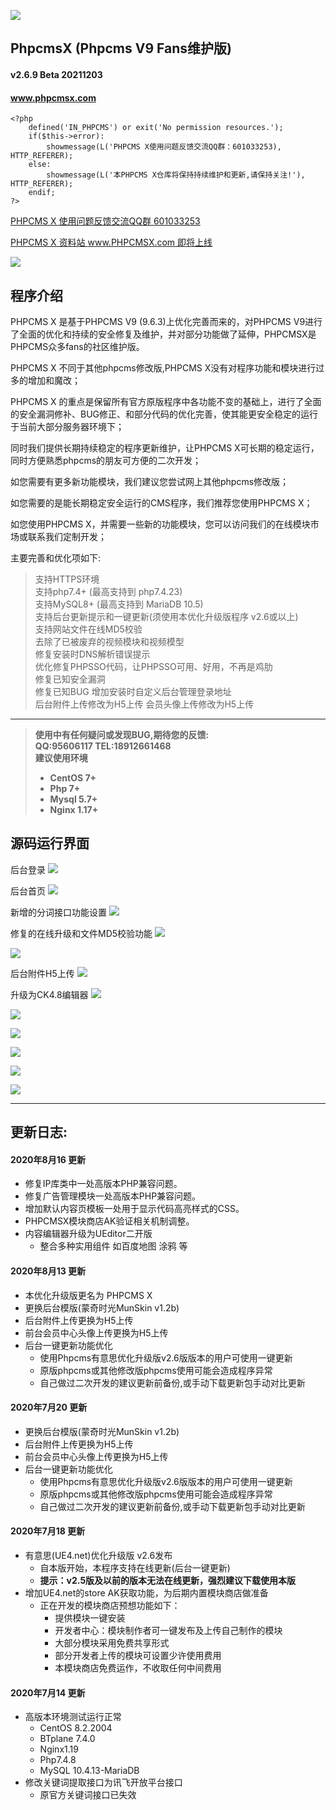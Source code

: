 ![](https://code.phpcmsx.com/img/PHPCMSX-git-1.png)

## **PhpcmsX (Phpcms V9 Fans维护版)**
#### v2.6.9 Beta 20211203
#### www.phpcmsx.com

    <?php
        defined('IN_PHPCMS') or exit('No permission resources.');
        if($this->error):
            showmessage(L('PHPCMS X使用问题反馈交流QQ群：601033253), HTTP_REFERER);
        else:
            showmessage(L('本PHPCMS X仓库将保持持续维护和更新,请保持关注!'), HTTP_REFERER);
        endif;
    ?>
   

[PHPCMS X 使用问题反馈交流QQ群 601033253](https://shang.qq.com/wpa/qunwpa?idkey=9a6c9fa44295ad063c9e0f73deb39b25d878ba3dfb07d2039b3fbd75dc482eba "QQ交流反馈群")
   
      
[PHPCMS X 资料站 www.PHPCMSX.com 即将上线](https://www.phpcmsx.com "PHPCMS X")
   
   
![](https://code.phpcmsx.com/img/PHPCMSX-git-2.png)


**程序介绍**
---
PHPCMS X 是基于PHPCMS V9 (9.6.3)上优化完善而来的，对PHPCMS V9进行了全面的优化和持续的安全修复及维护，并对部分功能做了延伸，PHPCMSX是PHPCMS众多fans的社区维护版。

PHPCMS X 不同于其他phpcms修改版,PHPCMS X没有对程序功能和模块进行过多的增加和魔改；

PHPCMS X 的重点是保留所有官方原版程序中各功能不变的基础上，进行了全面的安全漏洞修补、BUG修正、和部分代码的优化完善，使其能更安全稳定的运行于当前大部分服务器环境下；

同时我们提供长期持续稳定的程序更新维护，让PHPCMS X可长期的稳定运行，同时方便熟悉phpcms的朋友可方便的二次开发；

如您需要有更多新功能模块，我们建议您尝试网上其他phpcms修改版；

如您需要的是能长期稳定安全运行的CMS程序，我们推荐您使用PHPCMS X；

如您使用PHPCMS X，并需要一些新的功能模块，您可以访问我们的在线模块市场或联系我们定制开发；


主要完善和优化项如下:

> 支持HTTPS环境   
> 支持php7.4+   (最高支持到 php7.4.23)   
> 支持MySQL8+  (最高支持到 MariaDB 10.5)   
> 支持后台更新提示和一键更新(须使用本优化升级版程序 v2.6或以上)    
> 支持网站文件在线MD5校验   
> 去除了已被废弃的视频模块和视频模型    
> 修复安装时DNS解析错误提示   
> 优化修复PHPSSO代码，让PHPSSO可用、好用，不再是鸡肋  
> 修复已知安全漏洞   
> 修复已知BUG
> 增加安装时自定义后台管理登录地址   
> 后台附件上传修改为H5上传
> 会员头像上传修改为H5上传

---


> **使用中有任何疑问或发现BUG,期待您的反馈:**     
> **QQ:95606117  TEL:18912661468**   
> **建议使用环境**   
> - **CentOS 7+**
> - **Php 7+**  
> - **Mysql 5.7+**  
> - **Nginx 1.17+**   

**源码运行界面**
---
后台登录
![](https://code.phpcmsx.com/img/PHPCMSX-git-3.png)


后台首页
![](https://code.phpcmsx.com/img/PHPCMSX-git-4.png)


新增的分词接口功能设置
![](https://code.phpcmsx.com/img/PHPCMSX-git-5.png)


修复的在线升级和文件MD5校验功能
![](https://code.phpcmsx.com/img/PHPCMSX-git-6.png)

![](https://code.phpcmsx.com/img/PHPCMSX-git-7.png)


后台附件H5上传
![](https://code.phpcmsx.com/img/PHPCMSX-git-9.png)


升级为CK4.8编辑器
![](https://code.phpcmsx.com/img/PHPCMSX-git-8.png)

![](https://code.phpcmsx.com/img/PHPCMSX-git-10.png)

![](https://code.phpcmsx.com/img/PHPCMSX-git-11.png)

![](https://code.phpcmsx.com/img/PHPCMSX-git-12.png)

![](https://code.phpcmsx.com/img/PHPCMSX-git-13.png)

![](https://code.phpcmsx.com/img/PHPCMSX-git-14.png)






---

**更新日志:**
---
#### **2020年8月16 更新** 
- 修复IP库类中一处高版本PHP兼容问题。
- 修复广告管理模块一处高版本PHP兼容问题。
- 增加默认内容页模板一处用于显示代码高亮样式的CSS。
- PHPCMSX模块商店AK验证相关机制调整。
- 内容编辑器升级为UEditor二开版
   - 整合多种实用组件 如百度地图 涂鸦 等


#### **2020年8月13 更新** 
- 本优化升级版更名为 PHPCMS X
- 更换后台模版(蒙奇时光MunSkin v1.2b)
- 后台附件上传更换为H5上传
- 前台会员中心头像上传更换为H5上传
- 后台一键更新功能优化
   - 使用Phpcms有意思优化升级版v2.6版版本的用户可使用一键更新
   - 原版phpcms或其他修改版phpcms使用可能会造成程序异常
   - 自己做过二次开发的建议更新前备份,或手动下载更新包手动对比更新

#### **2020年7月20 更新** 
- 更换后台模版(蒙奇时光MunSkin v1.2b)
- 后台附件上传更换为H5上传
- 前台会员中心头像上传更换为H5上传
- 后台一键更新功能优化
   - 使用Phpcms有意思优化升级版v2.6版版本的用户可使用一键更新
   - 原版phpcms或其他修改版phpcms使用可能会造成程序异常
   - 自己做过二次开发的建议更新前备份,或手动下载更新包手动对比更新

#### **2020年7月18 更新** 
- 有意思(UE4.net)优化升级版 v2.6发布
   - 自本版开始，本程序支持在线更新(后台一键更新)
   - **提示：v2.5版及以前的版本无法在线更新，强烈建议下载使用本版**
- 增加UE4.net的store AK获取功能，为后期内置模块商店做准备
   - 正在开发的模块商店预想功能如下：
       - 提供模块一键安装
       - 开发者中心：模块制作者可一键发布及上传自己制作的模块
       - 大部分模块采用免费共享形式
       - 部分开发者上传的模块可设置少许使用费用
       - 本模块商店免费运作，不收取任何中间费用


#### **2020年7月14 更新** 
- 高版本环境测试运行正常     
   - CentOS 8.2.2004  
   - BTplane 7.4.0  
   - Nginx1.19  
   - Php7.4.8  
   - MySQL 10.4.13-MariaDB
- 修改关键词提取接口为讯飞开放平台接口
   - 原官方关键词接口已失效

